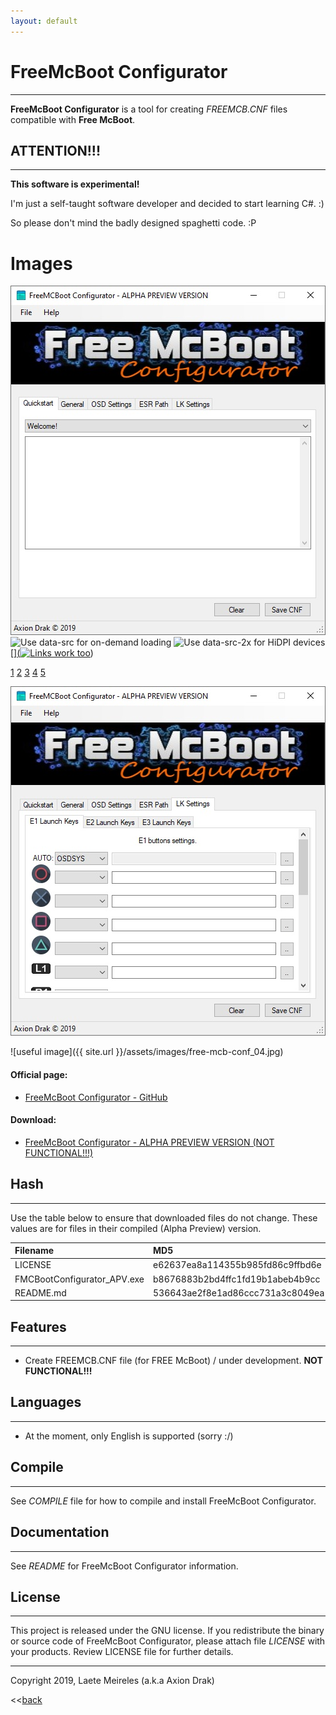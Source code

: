 ```yaml
---
layout: default
---
```


# FreeMcBoot Configurator
* * *
**FreeMcBoot Configurator** is a tool for creating _FREEMCB.CNF_ files compatible with **Free McBoot**.

## ATTENTION!!!
----------------
**This software is experimental!**

I'm just a self-taught software developer and decided to start learning C#. :)

So please don't mind the badly designed spaghetti code. :P

# Images

<div id="slider">
	<img src="assets/images/free-mcb-conf_01.jpg" alt="Minimum required attributes">
	<img data-src="assets/images/free-mcb-conf_02.jpg" src="" alt="Use data-src for on-demand loading">
	<img data-src="assets/images/free-mcb-conf_03.jpg" data-src-2x="img/3@2x.jpg" src="" alt="Use data-src-2x for HiDPI devices">
	[<a href="http://example.com">](<img data-src="./assets/images/free-mcb-conf_04.jpg" src="" alt="Links work too"></a>)
</div>

[1](./assets/images/free-mcb-conf_01.jpg)
[2](./assets/images/free-mcb-conf_02.jpg)
[3](./assets/images/free-mcb-conf_03.jpg)
[4](./assets/images/free-mcb-conf_04.jpg)
[5](./assets/images/free-mcb-conf_05.jpg)

![5](./assets/images/free-mcb-conf_05.jpg)

![useful image]({{ site.url }}/assets/images/free-mcb-conf_04.jpg)


#### Official page:

* [FreeMcBoot Configurator - GitHub](https://github.com/AxionDrak/FreeMCBootConfigurator)

#### Download:

* [FreeMcBoot Configurator - ALPHA PREVIEW VERSION (NOT FUNCTIONAL!!!)](https://github.com/AxionDrak/FreeMCBootConfigurator/releases/tag/0.0.1.0)

## Hash
* * *
Use the table below to ensure that downloaded files do not change. These values are for files in their compiled (Alpha Preview) version.

| Filename                    | MD5                              | SHA256                                                           |
|:----------------------------|:---------------------------------|:---------------------------------------------------------------- |
| LICENSE                     | e62637ea8a114355b985fd86c9ffbd6e | 230184f60bae2feaf244f10a8bac053c8ff33a183bcc365b4d8b876d2b7f4809 |
| FMCBootConfigurator_APV.exe | b8676883b2bd4ffc1fd19b1abeb4b9cc | b433ea04213383413ef96b965a9b48281b84a1ec4d4579e81a17bccd26faffe4 |
| README.md                   | 536643ae2f8e1ad86ccc731a3c8049ea | 6995ddc6e286be362ef6c819587d71e3d811f6d87532837f428bffbe72734a64 |

## Features
* * *
* Create FREEMCB.CNF file (for FREE McBoot) / under development. <b>NOT FUNCTIONAL!!!</b>

## Languages
* * *
* At the moment, only English is supported (sorry :/)

## Compile
* * *
See _COMPILE_ file for how to compile and install FreeMcBoot Configurator.

## Documentation
* * *
See _README_ for FreeMcBoot Configurator information.

## License
* * *
This project is released under the GNU license. If you redistribute the binary or source code of FreeMcBoot Configurator, please attach file _LICENSE_ with your products.
Review LICENSE file for further details.

* * *
Copyright 2019, Laete Meireles (a.k.a Axion Drak)

<<[back](./)
